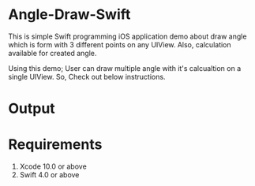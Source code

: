 # Angle-Draw-Swift

This is simple Swift programming iOS application demo about draw angle which is form with 3 different points on any UIView.
Also, calculation available for created angle.

Using this demo; User can draw multiple angle with it's calcualtion on a single UIView. So, Check out below instructions.

# Output



# Requirements

1. Xcode 10.0 or above
2. Swift 4.0 or above

